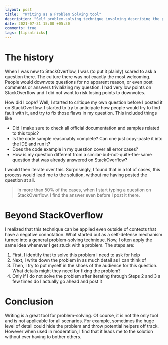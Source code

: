 ```yaml
---
layout: post
title:  "Writing as a Problem Solving tool"
description: "Self problem-solving technique involving describing the problem in as much detail as possible"
date: 2021-07-31 15:00 +05:30
comments: true
tags: [tipsntricks]
---
```


# The history

When I was new to StackOverflow, I was (to put it plainly) scared to ask a question there. The culture there was not exactly the most welcoming. People would downvote questions for no apparent reason, or even post comments or answers trivializing my question. I had very low points on StackOverflow and I did not want to risk losing points to downvotes.

How did I cope? Well, I started to critique my own question before I posted it on StackOverflow. I started to try to anticipate how people would try to find fault with it, and try to fix those flaws in my question. This included things like

  - Did I make sure to check all official documentation and samples related to this topic?
  - Is the code sample reasonably complete? Can one just copy-paste it into the IDE and run it?
  - Does the code example in my question cover all error cases?
  - How is my question different from a similar-but-not-quite-the-same question that was already answered on StackOverflow?

I would then iterate over this. Surprisingly, I found that in a lot of cases, this process would lead me to the solution, without me having posted the question at all.

> In more than 50% of the cases, when I start typing a question on StackOverflow, I find the answer even before I post it there.

# Beyond StackOverflow

I realized that this technique can be applied even outside of contexts that have a negative connotation. What started out as a self-defense mechanism turned into a general problem-solving technique. Now, I often apply the same idea whenever I get stuck with a problem. The steps are:

1. First, I identify that to solve this problem I need to ask for help
2. Next, I write down the problem in as much detail as I can think of
3. Then, I try to put myself in the shoes of the audience for this question. What details might they need for fixing the problem?
4. Only if I do not solve the problem after iterating through Steps 2 and 3 a few times do I actually go ahead and post it 

# Conclusion

Writing is a great tool for problem-solving. Of course, it is not the only tool and is not applicable for all scenarios. For example, sometimes the huge level of detail could hide the problem and throw potential helpers off track. However when used in moderation, I find that it leads me to the solution without ever having to bother others.